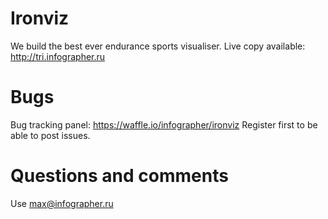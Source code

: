 # Ironviz
We build the best ever endurance sports visualiser.
Live copy available: http://tri.infographer.ru

# Bugs
Bug tracking panel: https://waffle.io/infographer/ironviz
Register first to be able to post issues. 

# Questions and comments
Use max@infographer.ru
